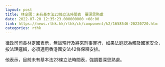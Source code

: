 ```yaml
---
layout: post
title: 林定國：未有基本法23條立法時間表　要深思熟慮
date: 2022-07-20 12:35:23.000000000 +08:00
link: https://news.rthk.hk/rthk/ch/component/k2/1658546-20220720.htm
categories: rthk
---
```


律政司司長林定國表示，無論現行及將來刑事罪行，如果法庭認為觸及國家安全，按法理邏輯，必須適用香港國安法42條保釋安排。

他表示，目前未有基本法23條立法時間表，強調要深思熟慮。
